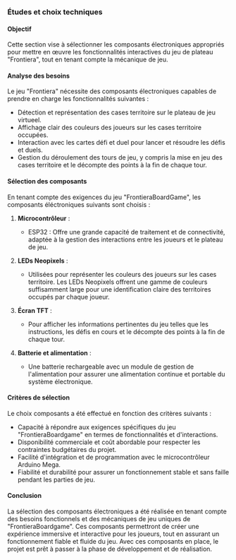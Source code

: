 
### Études et choix techniques

#### Objectif
Cette section vise à sélectionner les composants électroniques appropriés pour mettre en œuvre les fonctionnalités interactives du jeu de plateau "Frontiera", tout en tenant compte la mécanique de jeu.

#### Analyse des besoins
Le jeu "Frontiera" nécessite des composants électroniques capables de prendre en charge les fonctionnalités suivantes :
- Détection et représentation des cases territoire sur le plateau de jeu virtueel.
- Affichage clair des couleurs des joueurs sur les cases territoire occupées.
- Interaction avec les cartes défi et duel pour lancer et résoudre les défis et duels.
- Gestion du déroulement des tours de jeu, y compris la mise en jeu des cases territoire et le décompte des points à la fin de chaque tour.

#### Sélection des composants
En tenant compte des exigences du jeu "FrontieraBoardGame", les composants éléctroniques suivants sont choisis :

1. **Microcontrôleur** :
   - ESP32 : Offre une grande capacité de traitement et de connectivité, adaptée à la gestion des interactions entre les joueurs et le plateau de jeu.

2. **LEDs Neopixels** :
   - Utilisées pour représenter les couleurs des joueurs sur les cases territoire. Les LEDs Neopixels offrent une gamme de couleurs suffisamment large pour une identification claire des territoires occupés par chaque joueur.

3. **Écran TFT** :
   - Pour afficher les informations pertinentes du jeu telles que les instructions, les défis en cours et le décompte des points à la fin de chaque tour.

5. **Batterie et alimentation** :
   - Une batterie rechargeable avec un module de gestion de l'alimentation pour assurer une alimentation continue et portable du système électronique.

#### Critères de sélection
Le choix composants a été effectué en fonction des critères suivants :
- Capacité à répondre aux exigences spécifiques du jeu "FrontieraBoardgame" en termes de fonctionnalités et d'interactions.
- Disponibilité commerciale et coût abordable pour respecter les contraintes budgétaires du projet.
- Facilité d'intégration et de programmation avec le microcontrôleur Arduino Mega.
- Fiabilité et durabilité pour assurer un fonctionnement stable et sans faille pendant les parties de jeu.

#### Conclusion
La sélection des composants électroniques a été réalisée en tenant compte des besoins fonctionnels et des mécaniques de jeu uniques de "FrontieraBoardgame". Ces composants permettront de créer une expérience immersive et interactive pour les joueurs, tout en assurant un fonctionnement fiable et fluide du jeu. Avec ces composants en place, le projet est prêt à passer à la phase de développement et de réalisation.

